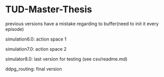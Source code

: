 # TUD-Master-Thesis

previous versions have a mistake regarding to buffer(need to init it every episode)

simulation6.0: action space 1

simulation7.0: action space 2

simulator8.0: last version for testing (see csv/readme.md)

ddpg_routing: final version
